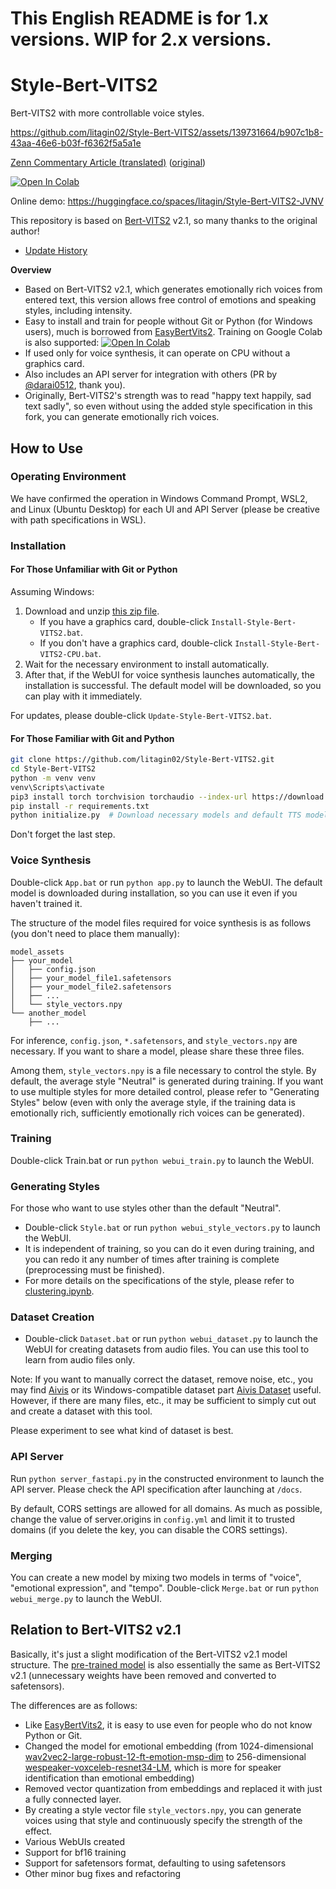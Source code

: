 # This English README is for 1.x versions. WIP for 2.x versions.

# Style-Bert-VITS2

Bert-VITS2 with more controllable voice styles.

https://github.com/litagin02/Style-Bert-VITS2/assets/139731664/b907c1b8-43aa-46e6-b03f-f6362f5a5a1e

[Zenn Commentary Article (translated)](Style-Bert-VITS2_en.md) ([original](https://zenn.dev/litagin/articles/034819a5256ff4))

[![Open In Colab](https://colab.research.google.com/assets/colab-badge.svg)](http://colab.research.google.com/github/litagin02/Style-Bert-VITS2/blob/master/colab.ipynb)

Online demo: https://huggingface.co/spaces/litagin/Style-Bert-VITS2-JVNV

This repository is based on [Bert-VITS2](https://github.com/fishaudio/Bert-VITS2) v2.1, so many thanks to the original author!

- [Update History](docs/CHANGELOG.md)

**Overview**

- Based on Bert-VITS2 v2.1, which generates emotionally rich voices from entered text, this version allows free control of emotions and speaking styles, including intensity.
- Easy to install and train for people without Git or Python (for Windows users), much is borrowed from [EasyBertVits2](https://github.com/Zuntan03/EasyBertVits2/). Training on Google Colab is also supported: [![Open In Colab](https://colab.research.google.com/assets/colab-badge.svg)](http://colab.research.google.com/github/litagin02/Style-Bert-VITS2/blob/master/colab.ipynb)
- If used only for voice synthesis, it can operate on CPU without a graphics card.
- Also includes an API server for integration with others (PR by [@darai0512](https://github.com/darai0512), thank you).
- Originally, Bert-VITS2's strength was to read "happy text happily, sad text sadly", so even without using the added style specification in this fork, you can generate emotionally rich voices.


## How to Use

<!-- For more details, please refer to [here](docs/tutorial.md). -->

### Operating Environment

We have confirmed the operation in Windows Command Prompt, WSL2, and Linux (Ubuntu Desktop) for each UI and API Server (please be creative with path specifications in WSL).

### Installation

#### For Those Unfamiliar with Git or Python

Assuming Windows:

1. Download and unzip [this zip file](https://github.com/litagin02/Style-Bert-VITS2/releases/download/1.3/Style-Bert-VITS2.zip).
   - If you have a graphics card, double-click `Install-Style-Bert-VITS2.bat`.
   - If you don't have a graphics card, double-click `Install-Style-Bert-VITS2-CPU.bat`.
2. Wait for the necessary environment to install automatically.
3. After that, if the WebUI for voice synthesis launches automatically, the installation is successful. The default model will be downloaded, so you can play with it immediately.

For updates, please double-click `Update-Style-Bert-VITS2.bat`.

#### For Those Familiar with Git and Python

```bash
git clone https://github.com/litagin02/Style-Bert-VITS2.git
cd Style-Bert-VITS2
python -m venv venv
venv\Scripts\activate
pip3 install torch torchvision torchaudio --index-url https://download.pytorch.org/whl/cu118
pip install -r requirements.txt
python initialize.py  # Download necessary models and default TTS model
```
Don't forget the last step.

### Voice Synthesis
Double-click `App.bat` or run `python app.py` to launch the WebUI. The default model is downloaded during installation, so you can use it even if you haven't trained it.

The structure of the model files required for voice synthesis is as follows (you don't need to place them manually):

```
model_assets
├── your_model
│   ├── config.json
│   ├── your_model_file1.safetensors
│   ├── your_model_file2.safetensors
│   ├── ...
│   └── style_vectors.npy
└── another_model
    ├── ...
```

For inference, `config.json`, `*.safetensors`, and `style_vectors.npy` are necessary. If you want to share a model, please share these three files.

Among them, `style_vectors.npy` is a file necessary to control the style. By default, the average style "Neutral" is generated during training.
If you want to use multiple styles for more detailed control, please refer to "Generating Styles" below (even with only the average style, if the training data is emotionally rich, sufficiently emotionally rich voices can be generated).

### Training

Double-click Train.bat or run `python webui_train.py` to launch the WebUI.

### Generating Styles
For those who want to use styles other than the default "Neutral".

- Double-click `Style.bat` or run `python webui_style_vectors.py` to launch the WebUI.
- It is independent of training, so you can do it even during training, and you can redo it any number of times after training is complete (preprocessing must be finished).
- For more details on the specifications of the style, please refer to [clustering.ipynb](../clustering.ipynb).

### Dataset Creation

- Double-click `Dataset.bat` or run `python webui_dataset.py` to launch the WebUI for creating datasets from audio files. You can use this tool to learn from audio files only.

Note: If you want to manually correct the dataset, remove noise, etc., you may find [Aivis](https://github.com/tsukumijima/Aivis) or its Windows-compatible dataset part [Aivis Dataset](https://github.com/litagin02/Aivis-Dataset) useful. However, if there are many files, etc., it may be sufficient to simply cut out and create a dataset with this tool.

Please experiment to see what kind of dataset is best.

### API Server
Run `python server_fastapi.py` in the constructed environment to launch the API server.
Please check the API specification after launching at `/docs`.

By default, CORS settings are allowed for all domains.
As much as possible, change the value of server.origins in `config.yml` and limit it to trusted domains (if you delete the key, you can disable the CORS settings).

### Merging
You can create a new model by mixing two models in terms of "voice", "emotional expression", and "tempo".
Double-click `Merge.bat` or run `python webui_merge.py` to launch the WebUI.

## Relation to Bert-VITS2 v2.1
Basically, it's just a slight modification of the Bert-VITS2 v2.1 model structure. The [pre-trained model](https://huggingface.co/litagin/Style-Bert-VITS2-1.0-base) is also essentially the same as Bert-VITS2 v2.1 (unnecessary weights have been removed and converted to safetensors).

The differences are as follows:

- Like [EasyBertVits2](https://github.com/Zuntan03/EasyBertVits2), it is easy to use even for people who do not know Python or Git.
- Changed the model for emotional embedding (from 1024-dimensional [wav2vec2-large-robust-12-ft-emotion-msp-dim](https://huggingface.co/audeering/wav2vec2-large-robust-12-ft-emotion-msp-dim) to 256-dimensional [wespeaker-voxceleb-resnet34-LM](https://huggingface.co/pyannote/wespeaker-voxceleb-resnet34-LM), which is more for speaker identification than emotional embedding)
- Removed vector quantization from embeddings and replaced it with just a fully connected layer.
- By creating a style vector file `style_vectors.npy`, you can generate voices using that style and continuously specify the strength of the effect.
- Various WebUIs created
- Support for bf16 training
- Support for safetensors format, defaulting to using safetensors
- Other minor bug fixes and refactoring